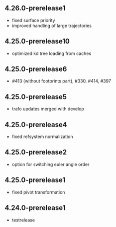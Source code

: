 ## 4.26.0-prerelease1
- fixed surface priority
- improved handling of large trajectories

## 4.25.0-prerelease10
- optimized kd tree loading from caches

## 4.25.0-prerelease6
- #413 (without footprints part), #330, #414, #397

## 4.25.0-prerelease5
- trafo updates merged with develop

## 4.25.0-prerelease4
- fixed refsystem normalization

## 4.25.0-prerelease2
- option for switching euler angle order

## 4.25.0-prerelease1
- fixed pivot transformation

## 4.24.0-prerelease1
- testrelease

